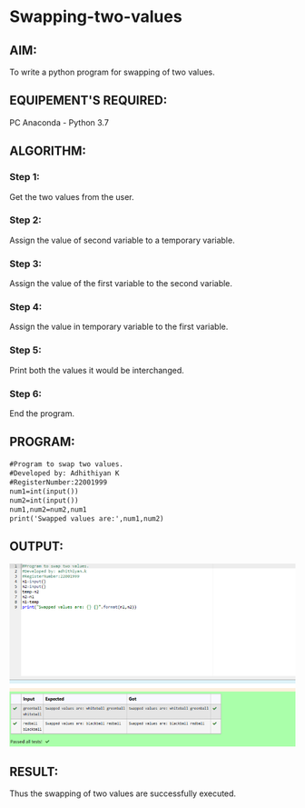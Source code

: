 # Swapping-two-values
## AIM:
To write a python program for swapping of two values.
## EQUIPEMENT'S REQUIRED: 
PC
Anaconda - Python 3.7
## ALGORITHM: 
### Step 1:
Get the two values from the user.
### Step 2: 
Assign the value of second variable to a temporary variable. 
### Step 3: 
Assign the value of the first variable to the second variable.
### Step 4:  
Assign the value in temporary variable to the first variable.
### Step 5: 
Print both the values it would be interchanged.
### Step 6: 
End the program.
## PROGRAM:
~~~
#Program to swap two values.
#Developed by: Adhithiyan K
#RegisterNumber:22001999
num1=int(input())
num2=int(input())
num1,num2=num2,num1
print('Swapped values are:',num1,num2)
~~~

## OUTPUT:
![output](Screenshot_20230121_085219.png)

## RESULT:
Thus the swapping of two values are successfully executed.



